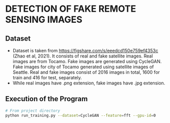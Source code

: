 # DETECTION OF FAKE REMOTE SENSING IMAGES
## Dataset
- Dataset is taken from https://figshare.com/s/eeedcd150e759ef4353c (Zhao et al, 2021). It consists of real and fake satellite images. 
Real images are from Tocamo. Fake images are generated using CycleGAN. Fake images for city of Tocamo generated using satellite images of Seattle.
Real and fake images consist of 2016 images in total, 1600 for train and 416 for test, separately.
- While real images have .png extension, fake images have .jpg extension.

## Execution of the Program
```bash
# From project directory
python run_training.py --dataset=CycleGAN --feature=fft --gpu-id=0
```

